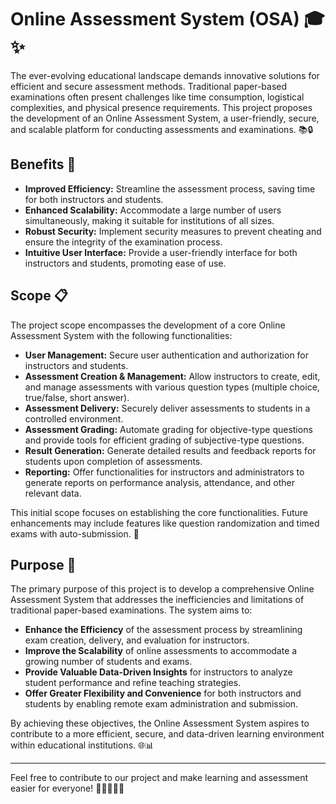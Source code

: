 # Online Assessment System (OSA) 🎓✨

The ever-evolving educational landscape demands innovative solutions for efficient and secure assessment methods. Traditional paper-based examinations often present challenges like time consumption, logistical complexities, and physical presence requirements. This project proposes the development of an Online Assessment System, a user-friendly, secure, and scalable platform for conducting assessments and examinations. 📚🔒

## Benefits 🌟

- **Improved Efficiency:** Streamline the assessment process, saving time for both instructors and students.
- **Enhanced Scalability:** Accommodate a large number of users simultaneously, making it suitable for institutions of all sizes.
- **Robust Security:** Implement security measures to prevent cheating and ensure the integrity of the examination process.
- **Intuitive User Interface:** Provide a user-friendly interface for both instructors and students, promoting ease of use.

## Scope 📋

The project scope encompasses the development of a core Online Assessment System with the following functionalities:

- **User Management:** Secure user authentication and authorization for instructors and students.
- **Assessment Creation & Management:** Allow instructors to create, edit, and manage assessments with various question types (multiple choice, true/false, short answer).
- **Assessment Delivery:** Securely deliver assessments to students in a controlled environment.
- **Assessment Grading:** Automate grading for objective-type questions and provide tools for efficient grading of subjective-type questions.
- **Result Generation:** Generate detailed results and feedback reports for students upon completion of assessments.
- **Reporting:** Offer functionalities for instructors and administrators to generate reports on performance analysis, attendance, and other relevant data.

This initial scope focuses on establishing the core functionalities. Future enhancements may include features like question randomization and timed exams with auto-submission. 🚀

## Purpose 🎯

The primary purpose of this project is to develop a comprehensive Online Assessment System that addresses the inefficiencies and limitations of traditional paper-based examinations. The system aims to:

- **Enhance the Efficiency** of the assessment process by streamlining exam creation, delivery, and evaluation for instructors.
- **Improve the Scalability** of online assessments to accommodate a growing number of students and exams.
- **Provide Valuable Data-Driven Insights** for instructors to analyze student performance and refine teaching strategies.
- **Offer Greater Flexibility and Convenience** for both instructors and students by enabling remote exam administration and submission.

By achieving these objectives, the Online Assessment System aspires to contribute to a more efficient, secure, and data-driven learning environment within educational institutions. 🌐📊

---

Feel free to contribute to our project and make learning and assessment easier for everyone! 🌟👩‍🎓👨‍🎓
